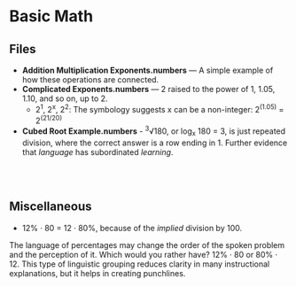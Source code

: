 # Basic Math

## Files
- **Addition Multiplication Exponents.numbers** — A simple example of how these operations are connected.
- **Complicated Exponents.numbers** — 2 raised to the power of 1, 1.05, 1.10, and so on, up to 2. 
  -  2<sup>1</sup>, 2<sup>x</sup>, 2<sup>2</sup>: The symbology suggests x can be a non-integer: 2<sup>(1.05)</sup> = 2<sup>(21/20)</sup>
-  **Cubed Root Example.numbers** - <sup>3</sup>√180, or log<sub>x</sub> 180 = 3, is just repeated division, where the correct answer is a row ending in 1. Further evidence that *language* has subordinated *learning*.


<br />
<br />

## Miscellaneous
- 12% · 80 = 12 · 80%, because of the *implied* division by 100.

The language of percentages may change the order of the spoken problem and the perception of it. Which would you rather have? 12% · 80 or 80% · 12. This type of linguistic grouping reduces clarity in many instructional explanations, but it helps in creating punchlines.
